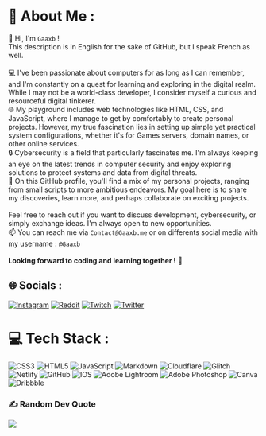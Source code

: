 # 💫 About Me :
👋 Hi, I'm ``Gaaxb`` !<br>This description is in English for the sake of GitHub, but I speak French as well.<br><br>💻 I've been passionate about computers for as long as I can remember, and I'm constantly on a quest for learning and exploring in the digital realm. While I may not be a world-class developer, I consider myself a curious and resourceful digital tinkerer.<br>🌐 My playground includes web technologies like HTML, CSS, and JavaScript, where I manage to get by comfortably to create personal projects. However, my true fascination lies in setting up simple yet practical system configurations, whether it's for Games servers, domain names, or other online services.<br>🔒 Cybersecurity is a field that particularly fascinates me. I'm always keeping an eye on the latest trends in computer security and enjoy exploring solutions to protect systems and data from digital threats.<br>🚀 On this GitHub profile, you'll find a mix of my personal projects, ranging from small scripts to more ambitious endeavors. My goal here is to share my discoveries, learn more, and perhaps collaborate on exciting projects.<br><br>Feel free to reach out if you want to discuss development, cybersecurity, or simply exchange ideas. I'm always open to new opportunities.<br>📫 You can reach me via ``Contact@Gaaxb.me`` or on differents social media with my username : ``@Gaaxb``<br><br>**Looking forward to coding and learning together !** 🚀<br>


## 🌐 Socials :
[![Instagram](https://img.shields.io/badge/Instagram-%23E4405F.svg?logo=Instagram&logoColor=white)](https://instagram.com/Gaaxb.cq) [![Reddit](https://img.shields.io/badge/Reddit-%23FF4500.svg?logo=Reddit&logoColor=white)](https://reddit.com/user/Gaaxb) [![Twitch](https://img.shields.io/badge/Twitch-%239146FF.svg?logo=Twitch&logoColor=white)](https://twitch.tv/Gaaxb) [![Twitter](https://img.shields.io/badge/Twitter-%231DA1F2.svg?logo=Twitter&logoColor=white)](https://twitter.com/Gaaxb_cq) 

# 💻 Tech Stack :
![CSS3](https://img.shields.io/badge/css3-%231572B6.svg?style=for-the-badge&logo=css3&logoColor=white) ![HTML5](https://img.shields.io/badge/html5-%23E34F26.svg?style=for-the-badge&logo=html5&logoColor=white) ![JavaScript](https://img.shields.io/badge/javascript-%23323330.svg?style=for-the-badge&logo=javascript&logoColor=%23F7DF1E) ![Markdown](https://img.shields.io/badge/markdown-%23000000.svg?style=for-the-badge&logo=markdown&logoColor=white) ![Cloudflare](https://img.shields.io/badge/Cloudflare-F38020?style=for-the-badge&logo=Cloudflare&logoColor=white) ![Glitch](https://img.shields.io/badge/glitch-%233333FF.svg?style=for-the-badge&logo=glitch&logoColor=white) ![Netlify](https://img.shields.io/badge/netlify-%23000000.svg?style=for-the-badge&logo=netlify&logoColor=#00C7B7) ![GitHub](https://img.shields.io/badge/GitHub-%23121011.svg?style=for-the-badge&logo=github&logoColor=white) ![IOS](https://img.shields.io/badge/IOS-%2320232a.svg?style=for-the-badge&logo=apple&logoColor=white) ![Adobe Lightroom](https://img.shields.io/badge/Adobe%20Lightroom-31A8FF.svg?style=for-the-badge&logo=Adobe%20Lightroom&logoColor=white) ![Adobe Photoshop](https://img.shields.io/badge/adobephotoshop-%2331A8FF.svg?style=for-the-badge&logo=adobephotoshop&logoColor=white) ![Canva](https://img.shields.io/badge/Canva-%2300C4CC.svg?style=for-the-badge&logo=Canva&logoColor=white) ![Dribbble](https://img.shields.io/badge/Dribbble-EA4C89?style=for-the-badge&logo=dribbble&logoColor=white)

### ✍️ Random Dev Quote
![](https://quotes-github-readme.vercel.app/api?type=horizontal&theme=dark)
